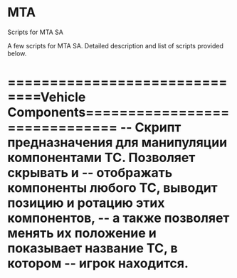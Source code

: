 MTA
===

Scripts for MTA SA

A few scripts for MTA SA. Detailed description and list of scripts provided below.

==============================Vehicle Components==============================
-- Скрипт предназначения для манипуляции компонентами ТС. Позволяет скрывать и 
-- отображать компоненты любого ТС, выводит позицию и ротацию этих компонентов,
-- а также позволяет менять их положение и показывает название ТС, в котором
-- игрок находится.
==============================================================================
